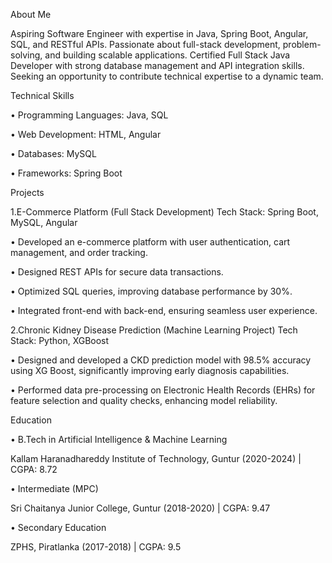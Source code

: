 About Me

Aspiring Software Engineer with expertise in Java, Spring Boot, Angular, SQL, and RESTful APIs. Passionate 
about full-stack development, problem-solving, and building scalable applications. Certified Full Stack Java 
Developer with strong database management and API integration skills. Seeking an opportunity to 
contribute technical expertise to a dynamic team.

Technical Skills

• Programming Languages: Java, SQL

• Web Development: HTML, Angular

• Databases: MySQL

• Frameworks: Spring Boot


Projects

1.E-Commerce Platform (Full Stack Development) 
Tech Stack: Spring Boot, MySQL, Angular

• Developed an e-commerce platform with user authentication, cart management, and order tracking.

• Designed REST APIs for secure data transactions.

• Optimized SQL queries, improving database performance by 30%.

• Integrated front-end with back-end, ensuring seamless user experience.


2.Chronic Kidney Disease Prediction (Machine Learning Project)
Tech Stack: Python, XGBoost

• Designed and developed a CKD prediction model with 98.5% accuracy using XG Boost, significantly 
improving early diagnosis capabilities.

• Performed data pre-processing on Electronic Health Records (EHRs) for feature selection and quality 
checks, enhancing model reliability.

Education

• B.Tech in Artificial Intelligence & Machine Learning

Kallam Haranadhareddy Institute of Technology, Guntur (2020-2024) | CGPA: 8.72

• Intermediate (MPC)

Sri Chaitanya Junior College, Guntur (2018-2020) | CGPA: 9.47

• Secondary Education

ZPHS, Piratlanka (2017-2018) | CGPA: 9.5
